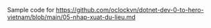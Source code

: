 Sample code for https://github.com/oclockvn/dotnet-dev-0-to-hero-vietnam/blob/main/05-nhap-xuat-du-lieu.md

